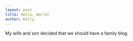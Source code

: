 ```yaml
---
layout: post
title: Hello, World!
author: Kelly
---
```


My wife and son decided that we should have a family blog.

